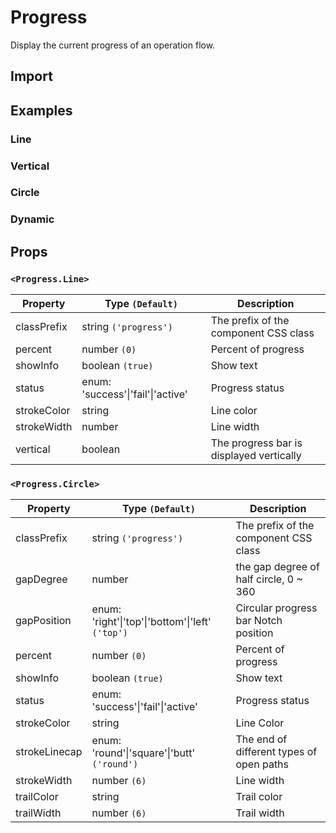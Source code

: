 # Progress

Display the current progress of an operation flow.

## Import

<!--{include:(components/progress/fragments/import.md)}-->

## Examples

### Line

<!--{include:`line.md`}-->

### Vertical

<!--{include:`line-vertical.md`}-->

### Circle

<!--{include:`circle.md`}-->

### Dynamic

<!--{include:`dynamic.md`}-->

## Props

### `<Progress.Line>`

| Property    | Type `(Default)`                          | Description                              |
| ----------- | ----------------------------------------- | ---------------------------------------- |
| classPrefix | string `('progress')`                     | The prefix of the component CSS class    |
| percent     | number `(0)`                              | Percent of progress                      |
| showInfo    | boolean `(true)`                          | Show text                                |
| status      | enum: 'success'&#124;'fail'&#124;'active' | Progress status                          |
| strokeColor | string                                    | Line color                               |
| strokeWidth | number                                    | Line width                               |
| vertical    | boolean                                   | The progress bar is displayed vertically |

### `<Progress.Circle>`

| Property      | Type `(Default)`                                             | Description                              |
| ------------- | ------------------------------------------------------------ | ---------------------------------------- |
| classPrefix   | string `('progress')`                                        | The prefix of the component CSS class    |
| gapDegree     | number                                                       | the gap degree of half circle, 0 ~ 360   |
| gapPosition   | enum: 'right'&#124;'top'&#124;'bottom'&#124;'left' `('top')` | Circular progress bar Notch position     |
| percent       | number `(0)`                                                 | Percent of progress                      |
| showInfo      | boolean `(true)`                                             | Show text                                |
| status        | enum: 'success'&#124;'fail'&#124;'active'                    | Progress status                          |
| strokeColor   | string                                                       | Line Color                               |
| strokeLinecap | enum: 'round'&#124;'square'&#124;'butt' `('round')`          | The end of different types of open paths |
| strokeWidth   | number `(6)`                                                 | Line width                               |
| trailColor    | string                                                       | Trail color                              |
| trailWidth    | number `(6)`                                                 | Trail width                              |
